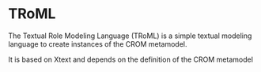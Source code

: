 TRoML
=====

The Textual Role Modeling Language (TRoML) is a simple textual modeling language to create instances of the CROM metamodel.

It is based on Xtext and depends on the definition of the CROM metamodel
